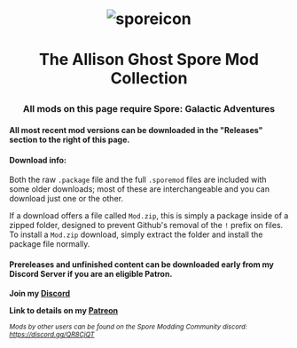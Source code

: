 # <p align="center">![sporeicon](https://github.com/Valla-Chan/Spore-Mods/assets/20942102/ec399aeb-c95f-446a-aaa6-6b1ae70514c5)</p>
# <p align="center">The Allison Ghost Spore Mod Collection


### <p align="center">All mods on this page require Spore: Galactic Adventures</p>
#### All most recent mod versions can be downloaded in the "Releases" section to the right of this page.

#### Download info:
Both the raw `.package` file and the full `.sporemod` files are included with some older downloads; most of these are interchangeable and you can download just one or the other.

If a download offers a file called `Mod.zip`, this is simply a package inside of a zipped folder, designed to prevent Github's removal of the `!` prefix on files. To install a `Mod.zip` download, simply extract the folder and install the package file normally. 



#### Prereleases and unfinished content can be downloaded early from my Discord Server if you are an eligible Patron.

<b>Join my [Discord](https://discord.gg/YV88FYxD2q)</b>

<b>Link to details on my [Patreon](https://www.patreon.com/posts/prerelease-for-76535751)</b>


<sub>*Mods by other users can be found on the Spore Modding Community discord: https://discord.gg/QR8CjQT*
